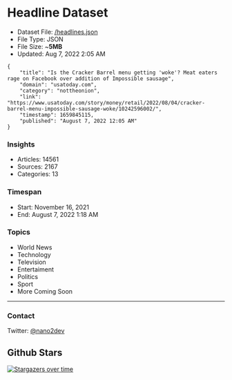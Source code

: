 # Headline Dataset

- Dataset File: [/headlines.json](https://raw.githubusercontent.com/fwd/news/master/headlines.json) 
- File Type: JSON
- File Size: ~**5MB**
- Updated: Aug 7, 2022 2:05 AM

```
{
    "title": "Is the Cracker Barrel menu getting 'woke'? Meat eaters rage on Facebook over addition of Impossible sausage",
    "domain": "usatoday.com",
    "category": "nottheonion",
    "link": "https://www.usatoday.com/story/money/retail/2022/08/04/cracker-barrel-menu-impossible-sausage-woke/10242596002/",
    "timestamp": 1659845115,
    "published": "August 7, 2022 12:05 AM"
}
```

### Insights

- Articles: 14561
- Sources: 2167
- Categories: 13

### Timespan

- Start: November 16, 2021
- End: August 7, 2022 1:18 AM

### Topics

- World News
- Technology
- Television
- Entertaiment
- Politics
- Sport
- More Coming Soon

---

### Contact 

Twitter: [@nano2dev](https://twitter.com/nano2dev)

## Github Stars

[![Stargazers over time](https://starchart.cc/fwd/news.svg)](https://starchart.cc/fwd/news)
	